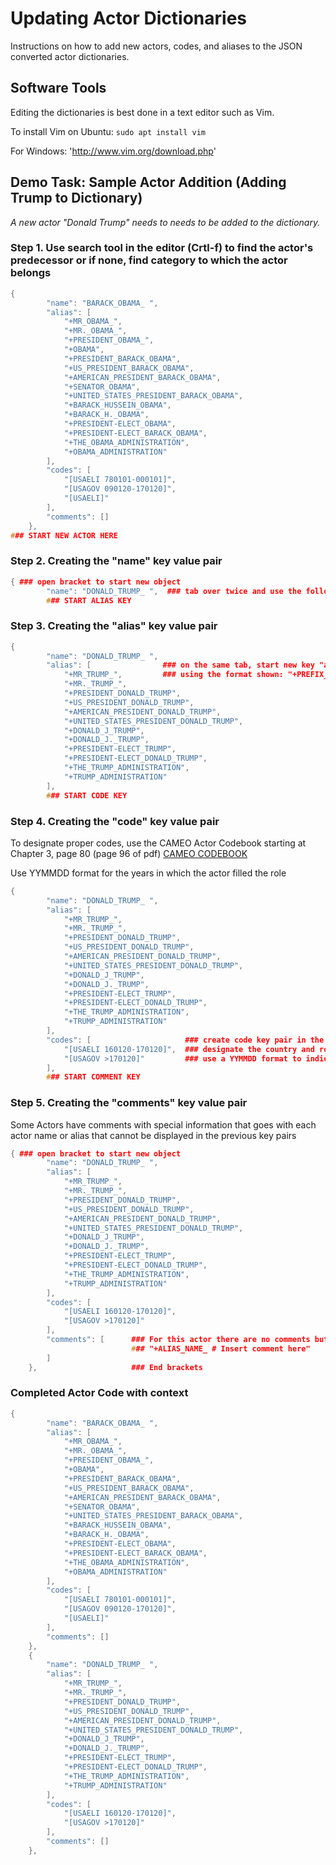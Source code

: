 # Updating Actor Dictionaries 

 Instructions on how to add new actors, codes, and aliases to the JSON converted actor dictionaries. 

## Software Tools
 Editing the dictionaries is best done in a text editor such as Vim. 
 
 To install Vim on Ubuntu: `sudo apt install vim` 
 
 For Windows: 'http://www.vim.org/download.php' 
 

## Demo Task: Sample Actor Addition (Adding Trump to Dictionary)
  _A new actor "Donald Trump" needs to needs to be added to the dictionary._ 

### Step 1. Use search tool in the editor (Crtl-f) to find the actor's predecessor or if none, find category to which the actor belongs 

```C++
{
        "name": "BARACK_OBAMA_ ",
        "alias": [
            "+MR_OBAMA_",
            "+MR._OBAMA_",
            "+PRESIDENT_OBAMA_",
            "+OBAMA",
            "+PRESIDENT_BARACK_OBAMA",
            "+US_PRESIDENT_BARACK_OBAMA",
            "+AMERICAN_PRESIDENT_BARACK_OBAMA",
            "+SENATOR_OBAMA",
            "+UNITED_STATES_PRESIDENT_BARACK_OBAMA",
            "+BARACK_HUSSEIN_OBAMA",
            "+BARACK_H._OBAMA",
            "+PRESIDENT-ELECT_OBAMA",
            "+PRESIDENT-ELECT_BARACK_OBAMA",
            "+THE_OBAMA_ADMINISTRATION",
            "+OBAMA_ADMINISTRATION"
        ],
        "codes": [
            "[USAELI 780101-000101]",
            "[USAGOV 090120-170120]",
            "[USAELI]"
        ],
        "comments": []
    },
### START NEW ACTOR HERE 
```

### Step 2. Creating the "name" key value pair

```C++
{ ### open bracket to start new object
        "name": "DONALD_TRUMP_ ",  ### tab over twice and use the following format "name": "FIRST_LAST_ ",
        ### START ALIAS KEY
```
### Step 3. Creating the "alias" key value pair

```C++
{ 
        "name": "DONALD_TRUMP_ ",  
        "alias": [                ### on the same tab, start new key "alias": [  and list aliases that the sentence scraper will recognize in the news 
            "+MR_TRUMP_",         ### using the format shown: "+PREFIX_NAME_ ". *list as many as possible and then close the bracket ]  
            "+MR._TRUMP_",
            "+PRESIDENT_DONALD_TRUMP",
            "+US_PRESIDENT_DONALD_TRUMP",
            "+AMERICAN_PRESIDENT_DONALD_TRUMP",
            "+UNITED_STATES_PRESIDENT_DONALD_TRUMP",
            "+DONALD_J_TRUMP",
            "+DONALD_J._TRUMP",
            "+PRESIDENT-ELECT_TRUMP",
            "+PRESIDENT-ELECT_DONALD_TRUMP",
            "+THE_TRUMP_ADMINISTRATION",
            "+TRUMP_ADMINISTRATION"  
        ],  
        ### START CODE KEY 
```
### Step 4. Creating the "code" key value pair
To designate proper codes, use the CAMEO Actor Codebook starting at Chapter 3, page 80 (page 96 of pdf)
[CAMEO CODEBOOK](http://data.gdeltproject.org/documentation/CAMEO.Manual.1.1b3.pdf)

Use YYMMDD format for the years in which the actor filled the role

```C++
{
        "name": "DONALD_TRUMP_ ",  
        "alias": [                
            "+MR_TRUMP_",          
            "+MR._TRUMP_",
            "+PRESIDENT_DONALD_TRUMP",
            "+US_PRESIDENT_DONALD_TRUMP",
            "+AMERICAN_PRESIDENT_DONALD_TRUMP",
            "+UNITED_STATES_PRESIDENT_DONALD_TRUMP",
            "+DONALD_J_TRUMP",
            "+DONALD_J._TRUMP",
            "+PRESIDENT-ELECT_TRUMP",
            "+PRESIDENT-ELECT_DONALD_TRUMP",
            "+THE_TRUMP_ADMINISTRATION",
            "+TRUMP_ADMINISTRATION"  
        ],  
        "codes": [                     ### create code key pair in the same way as "alias": [ in the previous step
            "[USAELI 160120-170120]",  ### designate the country and role code as a connected pair "[USAELI]"
            "[USAGOV >170120]"         ### use a YYMMDD format to indicate when the actor filled the role
        ],
        ### START COMMENT KEY
```
### Step 5. Creating the "comments" key value pair
Some Actors have comments with special information that goes with each actor name or alias that cannot be displayed in the previous key pairs 


```C++
{ ### open bracket to start new object
        "name": "DONALD_TRUMP_ ",  
        "alias": [                
            "+MR_TRUMP_",          
            "+MR._TRUMP_",
            "+PRESIDENT_DONALD_TRUMP",
            "+US_PRESIDENT_DONALD_TRUMP",
            "+AMERICAN_PRESIDENT_DONALD_TRUMP",
            "+UNITED_STATES_PRESIDENT_DONALD_TRUMP",
            "+DONALD_J_TRUMP",
            "+DONALD_J._TRUMP",
            "+PRESIDENT-ELECT_TRUMP",
            "+PRESIDENT-ELECT_DONALD_TRUMP",
            "+THE_TRUMP_ADMINISTRATION",
            "+TRUMP_ADMINISTRATION"  
        ],  
        "codes": [                     
            "[USAELI 160120-170120]",  
            "[USAGOV >170120]"    
        ],
        "comments": [      ### For this actor there are no comments but the following format should be as follows:
                           ### "+ALIAS_NAME_ # Insert comment here"
        ]
    },                     ### End brackets 

```           
### Completed Actor Code with context

```C++
{
        "name": "BARACK_OBAMA_ ",
        "alias": [
            "+MR_OBAMA_",
            "+MR._OBAMA_",
            "+PRESIDENT_OBAMA_",
            "+OBAMA",
            "+PRESIDENT_BARACK_OBAMA",
            "+US_PRESIDENT_BARACK_OBAMA",
            "+AMERICAN_PRESIDENT_BARACK_OBAMA",
            "+SENATOR_OBAMA",
            "+UNITED_STATES_PRESIDENT_BARACK_OBAMA",
            "+BARACK_HUSSEIN_OBAMA",
            "+BARACK_H._OBAMA",
            "+PRESIDENT-ELECT_OBAMA",
            "+PRESIDENT-ELECT_BARACK_OBAMA",
            "+THE_OBAMA_ADMINISTRATION",
            "+OBAMA_ADMINISTRATION"
        ],
        "codes": [
            "[USAELI 780101-000101]",
            "[USAGOV 090120-170120]",
            "[USAELI]"
        ],
        "comments": []
    },
    {
        "name": "DONALD_TRUMP_ ",
        "alias": [
            "+MR_TRUMP_",
            "+MR._TRUMP_",
            "+PRESIDENT_DONALD_TRUMP",
            "+US_PRESIDENT_DONALD_TRUMP",
            "+AMERICAN_PRESIDENT_DONALD_TRUMP",
            "+UNITED_STATES_PRESIDENT_DONALD_TRUMP",
            "+DONALD_J_TRUMP",
            "+DONALD_J._TRUMP",
            "+PRESIDENT-ELECT_TRUMP",
            "+PRESIDENT-ELECT_DONALD_TRUMP",
            "+THE_TRUMP_ADMINISTRATION",
            "+TRUMP_ADMINISTRATION"
        ],
        "codes": [
            "[USAELI 160120-170120]",
            "[USAGOV >170120]"
        ],
        "comments": []
    },
